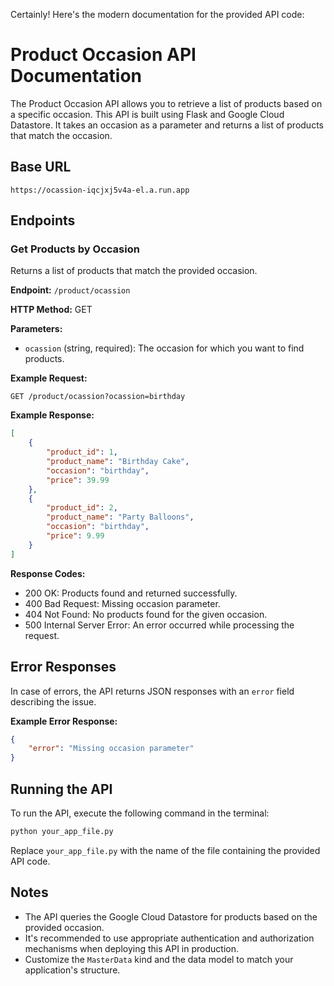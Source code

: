 Certainly! Here's the modern documentation for the provided API code:

# Product Occasion API Documentation

The Product Occasion API allows you to retrieve a list of products based on a specific occasion. This API is built using Flask and Google Cloud Datastore. It takes an occasion as a parameter and returns a list of products that match the occasion.

## Base URL

```
https://ocassion-iqcjxj5v4a-el.a.run.app
```

## Endpoints

### Get Products by Occasion

Returns a list of products that match the provided occasion.

**Endpoint:** `/product/ocassion`

**HTTP Method:** GET

**Parameters:**

- `ocassion` (string, required): The occasion for which you want to find products.

**Example Request:**

```http
GET /product/ocassion?ocassion=birthday
```

**Example Response:**

```json
[
    {
        "product_id": 1,
        "product_name": "Birthday Cake",
        "occasion": "birthday",
        "price": 39.99
    },
    {
        "product_id": 2,
        "product_name": "Party Balloons",
        "occasion": "birthday",
        "price": 9.99
    }
]
```

**Response Codes:**

- 200 OK: Products found and returned successfully.
- 400 Bad Request: Missing occasion parameter.
- 404 Not Found: No products found for the given occasion.
- 500 Internal Server Error: An error occurred while processing the request.

## Error Responses

In case of errors, the API returns JSON responses with an `error` field describing the issue.

**Example Error Response:**

```json
{
    "error": "Missing occasion parameter"
}
```

## Running the API

To run the API, execute the following command in the terminal:

```bash
python your_app_file.py
```

Replace `your_app_file.py` with the name of the file containing the provided API code.

## Notes

- The API queries the Google Cloud Datastore for products based on the provided occasion.
- It's recommended to use appropriate authentication and authorization mechanisms when deploying this API in production.
- Customize the `MasterData` kind and the data model to match your application's structure.
